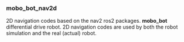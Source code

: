 ### mobo_bot_nav2d
2D navigation codes based on the nav2 ros2 packages. **mobo_bot** differential drive robot. 2D navigation codes are used by both the robot simulation and the real (actual) robot. 

#